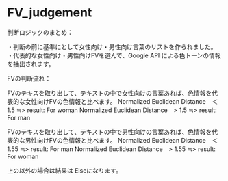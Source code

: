 # FV_judgement

判断ロジックのまとめ：

・判断の前に基準にとして女性向け・男性向け言葉のリストを作られました。
・代表的な女性向け・男性向けFVを選んで、Google API による色トーンの情報を抽出されます。

FVの判断流れ：

FVのテキスを取り出して、テキストの中で女性向けの言葉あれば、色情報を代表的な女性向けFVの色情報と比べます。
Normalized Euclidean Distance　＜ 1.5 ≒> result: For woman
Normalized Euclidean Distance　> 1.5 ≒> result: For man

FVのテキスを取り出して、テキストの中で男性向けの言葉あれば、色情報を代表的な男性向けFVの色情報と比べます。
Normalized Euclidean Distance　＜ 1.55 ≒> result: For man
Normalized Euclidean Distance　> 1.55 ≒> result: For woman

上の以外の場合は結果は Elseになります。





